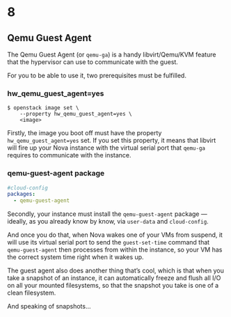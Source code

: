 # 8

## Qemu Guest Agent

<!-- Note -->
The Qemu Guest Agent (or `qemu-ga`) is a handy libvirt/Qemu/KVM
feature that the hypervisor can use to communicate with the guest.

For you to be able to use it, two prerequisites must be fulfilled.


### hw_qemu_guest_agent=yes <!-- .element class="hidden" -->

```
$ openstack image set \
    --property hw_qemu_guest_agent=yes \
    <image>
```

<!-- Note -->
Firstly, the image you boot off must have the property
`hw_qemu_guest_agent=yes` set. If you set this property, it means that
libvirt will fire up your Nova instance with the virtual serial port
that `qemu-ga` requires to communicate with the instance.


### qemu-guest-agent package <!-- .element class="hidden" -->

```yaml
#cloud-config
packages:
  - qemu-guest-agent
```

<!-- Note -->
Secondly, your instance must install the `qemu-guest-agent` package —
ideally, as you already know by know, via `user-data` and
`cloud-config`.

And once you do that, when Nova wakes one of your VMs from suspend, it
will use its virtual serial port to send the `guest-set-time` command
that `qemu-guest-agent` then processes from within the instance, so
your VM has the correct system time right when it wakes up.

The guest agent also does another thing that’s cool, which is that
when you take a snapshot of an instance, it can automatically freeze
and flush all I/O on all your mounted filesystems, so that the
snapshot you take is one of a clean filesystem.

And speaking of snapshots...
